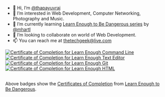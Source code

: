 - 👋 Hi, I’m [@thapayuvraj](https://github.com/thapayuvraj)
- 👀 I’m interested in Web Development, Computer Networking, Photography and Music.
- 🌱 I’m currently learning [Learn Enough to Be Dangerous series](https://www.learnenough.com) by [@mhartl](https://github.com/mhartl)
- 💞️ I’m looking to collaborate on world of Web Development.
- 📫 You can reach me at thetechgeek@live.com

<a href="https://www.learnenough.com/certificates/yuvrajthapa">
  <img src="https://www.learnenough.com/certificates/yuvrajthapa/command-line-tutorial.svg" alt="Certificate of Completion for Learn Enough Command Line">
</a>
<a href="https://www.learnenough.com/certificates/yuvrajthapa">
  <img src="https://www.learnenough.com/certificates/yuvrajthapa/text-editor-tutorial.svg" alt="Certificate of Completion for Learn Enough Text Editor">
</a>
<a href="https://www.learnenough.com/certificates/yuvrajthapa">
  <img src="https://www.learnenough.com/certificates/yuvrajthapa/git-tutorial.svg" alt="Certificate of Completion for Learn Enough Git">
</a>
<a href="https://www.learnenough.com/certificates/yuvrajthapa">
  <img src="https://www.learnenough.com/certificates/yuvrajthapa/html-tutorial.svg" alt="Certificate of Completion for Learn Enough HTML">
</a><br><br>

Above badges show the [Certificates of Completion](https://www.learnenough.com/certificates/yuvrajthapa) from [Learn Enough to Be Dangerous](https://www.learnenough.com).

<!---
thapayuvraj/thapayuvraj is a ✨ special ✨ repository because its `README.md` (this file) appears on your GitHub profile.
You can click the Preview link to take a look at your changes.
--->
